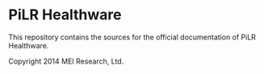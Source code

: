 PiLR Healthware
===============

This repository contains the sources for the official documentation of PiLR Healthware. 

Copyright 2014 MEI Research, Ltd. 
